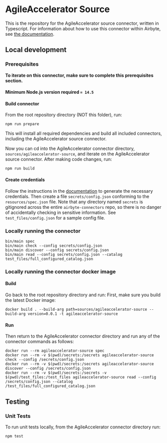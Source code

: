# AgileAccelerator Source

This is the repository for the AgileAccelerator source connector, written in Typescript.
For information about how to use this connector within Airbyte, see [the
documentation](https://docs.airbyte.io/integrations/sources/agileaccelerator).

## Local development

### Prerequisites

**To iterate on this connector, make sure to complete this prerequisites
section.**

#### Minimum Node.js version required `= 14.5`

#### Build connector

From the root repository directory (NOT this folder), run:

```
npm run prepare
```

This will install all required dependencies and build all included connectors,
including the AgileAccelerator source connector.

Now you can cd into the AgileAccelerator connector directory, `sources/agileaccelerator-source`,
and iterate on the AgileAccelerator source connector. After making code changes, run:

```
npm run build
```

#### Create credentials

Follow the instructions in the
[documentation](https://docs.airbyte.io/integrations/sources/agileaccelerator) to
generate the necessary credentials. Then create a file `secrets/config.json`
conforming to the `resources/spec.json` file. Note that any directory named
`secrets` is gitignored across the entire `airbyte-connectors` repo, so there is
no danger of accidentally checking in sensitive information. See
`test_files/config.json` for a sample config file.

### Locally running the connector

```
bin/main spec
bin/main check --config secrets/config.json
bin/main discover --config secrets/config.json
bin/main read --config secrets/config.json --catalog test_files/full_configured_catalog.json
```

### Locally running the connector docker image

#### Build

Go back to the root repository directory and run:
First, make sure you build the latest Docker image:

```
docker build . --build-arg path=sources/agileaccelerator-source --build-arg version=0.0.1 -t agileaccelerator-source
```

#### Run

Then return to the AgileAccelerator connector directory and run any of the connector
commands as follows:

```
docker run --rm agileaccelerator-source spec
docker run --rm -v $(pwd)/secrets:/secrets agileaccelerator-source check --config /secrets/config.json
docker run --rm -v $(pwd)/secrets:/secrets agileaccelerator-source discover --config /secrets/config.json
docker run --rm -v $(pwd)/secrets:/secrets -v $(pwd)/test_files:/test_files agileaccelerator-source read --config /secrets/config.json --catalog /test_files/full_configured_catalog.json
```

## Testing

### Unit Tests

To run unit tests locally, from the AgileAccelerator connector directory run:

```
npm test
```
